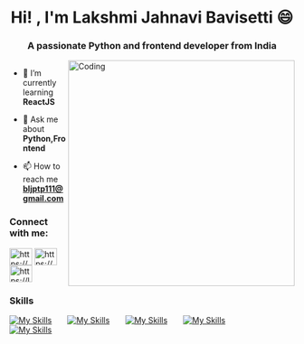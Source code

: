 <h1 align="center">Hi! , I'm Lakshmi Jahnavi Bavisetti 😄</h1>

<h3 align="center">A passionate Python and frontend developer from India</h3>
<img align="right" alt="Coding" width="400" src="https://media.tenor.com/QVC1Nmb9TwUAAAAi/coding.gif">



<p align="left"> <a href="https://twitter.com/" target="blank"><img src="https://img.shields.io/twitter/follow/?logo=twitter&style=for-the-badge" alt="" /></a> </p>

- 🌱 I’m currently learning **ReactJS**

- 💬 Ask me about **Python,Frontend**

- 📫 How to reach me **bljptp111@gmail.com**


<h3 align="left">Connect with me:</h3>
<p align="left">
<a href="https://www.linkedin.com/in/Lakshmi Jahnavi Bavisetti/" target="blank"><img align="center" src="https://raw.githubusercontent.com/rahuldkjain/github-profile-readme-generator/master/src/images/icons/Social/linked-in-alt.svg" alt="https://www.linkedin.com/in/Lakshmi Jahnavi Bavisetti/" height="30" width="40" /></a>
<a href="https://www.hackerrank.com/profile/21a31a4202" target="blank"><img align="center" src="https://raw.githubusercontent.com/rahuldkjain/github-profile-readme-generator/master/src/images/icons/Social/hackerrank.svg" alt="https://www.hackerrank.com/profile/21a31a4202" height="30" width="40" /></a>
<a href="https://leetcode.com/jahnavi0011/" target="blank"><img align="center" src="https://raw.githubusercontent.com/rahuldkjain/github-profile-readme-generator/master/src/images/icons/Social/leet-code.svg" alt="https://leetcode.com/jahnavi0011/" height="30" width="40" /></a>
</p>

### Skills

[![My Skills](https://skillicons.dev/icons?i=html,css)](https://skillicons.dev) &nbsp;&nbsp;&nbsp;&nbsp;&nbsp; [![My Skills](https://skillicons.dev/icons?i=js,py,c)](https://skillicons.dev) &nbsp;&nbsp;&nbsp;&nbsp;&nbsp; [![My Skills](https://skillicons.dev/icons?i=react)](https://skillicons.dev) &nbsp;&nbsp;&nbsp;&nbsp;&nbsp; [![My Skills](https://skillicons.dev/icons?i=tailwind)](https://skillicons.dev) &nbsp;&nbsp;&nbsp;&nbsp;&nbsp; <br> [![My Skills](https://skillicons.dev/icons?i=git,figma)](https://skillicons.dev)
<br/>




